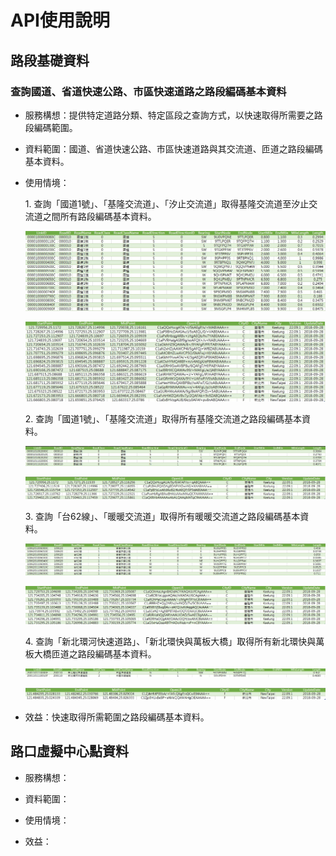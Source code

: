 # API使用說明
 
## 路段基礎資料

### 查詢國道、省道快速公路、市區快速道路之路段編碼基本資料

* 服務構想：提供特定道路分類、特定區段之查詢方式，以快速取得所需要之路段編碼範圍。

* 資料範圍：國道、省道快速公路、市區快速道路與其交流道、匝道之路段編碼基本資料。

* 使用情境：
 
  1\. 查詢「國道1號」、「基隆交流道」、「汐止交流道」取得基隆交流道至汐止交流道之間所有路段編碼基本資料。
  
  ![](007.jpg)
  
  ![](008.jpg)
  
  2\. 查詢「國道1號」、「基隆交流道」取得所有基隆交流道之路段編碼基本資料。
  
  ![](001.jpg)
  
  ![](002.jpg)
    
  3\. 查詢「台62線」、「暖暖交流道」取得所有暖暖交流道之路段編碼基本資料。
  
  ![](003.jpg)
  
  ![](004.jpg)
  
  4\. 查詢「新北環河快速道路」、「新北環快與萬板大橋」取得所有新北環快與萬板大橋匝道之路段編碼基本資料。

  ![](005.jpg)
  
  ![](006.jpg)

* 效益：快速取得所需範圍之路段編碼基本資料。

## 路口虛擬中心點資料

* 服務構想：

* 資料範圍：

* 使用情境：

* 效益：
